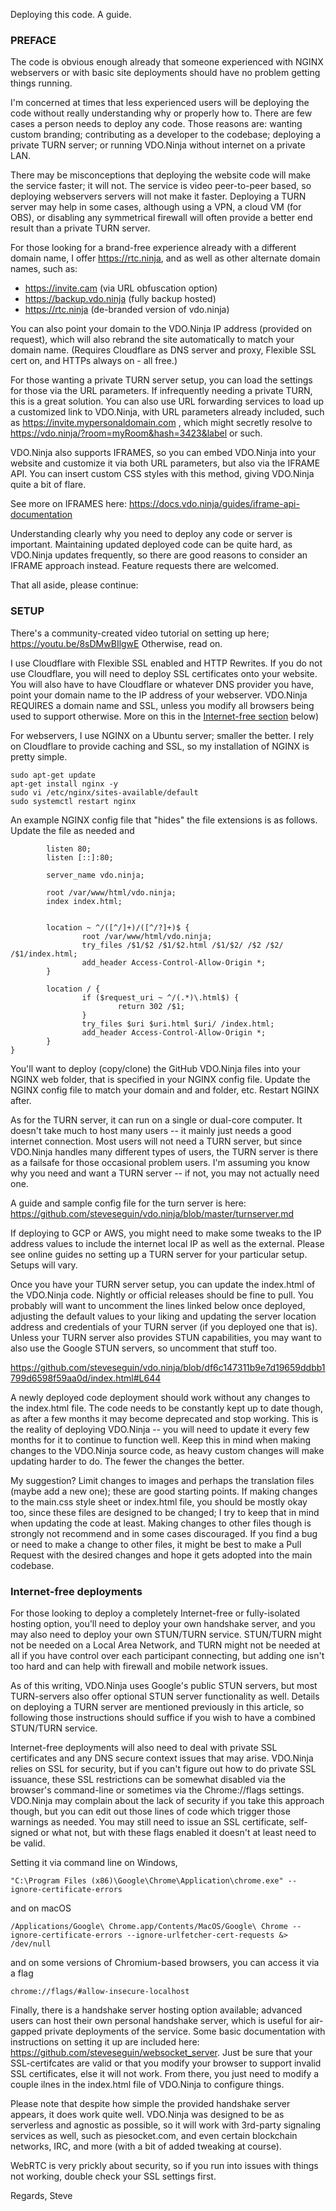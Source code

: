 Deploying this code. A guide. 

### PREFACE

The code is obvious enough already that someone experienced with NGINX webservers or with basic site deployments should have no problem getting things running.

I'm concerned at times that less experienced users will be deploying the code without really understanding why or properly how to.  There are few cases a person needs to deploy any code. Those reasons are:  wanting custom branding; contributing as a developer to the codebase; deploying a private TURN server; or running VDO.Ninja without internet on a private LAN.

There may be misconceptions that deploying the website code will make the service faster; it will not. The service is video peer-to-peer based, so deploying webservers servers will not make it faster. Deploying a TURN server may help in some cases, although using a VPN, a cloud VM (for OBS), or disabling any symmetrical firewall will often provide a better end result than a private TURN server.

For those looking for a brand-free experience already with a different domain name, I offer https://rtc.ninja, and as well as other alternate domain names, such as:

- https://invite.cam (via URL obfuscation option)
- https://backup.vdo.ninja (fully backup hosted)
- https://rtc.ninja (de-branded version of vdo.ninja)

You can also point your domain to the VDO.Ninja IP address (provided on request), which will also rebrand the site automatically to match your domain name. (Requires Cloudflare as DNS server and proxy, Flexible SSL cert on, and HTTPs always on - all free.) 

For those wanting a private TURN server setup, you can load the settings for those via the URL parameters. If infrequently needing a private TURN, this is a great solution.  You can also use URL forwarding services to load up a customized link to VDO.Ninja, with URL parameters already included, such as https://invite.mypersonaldomain.com , which might secretly resolve to https://vdo.ninja/?room=myRoom&hash=3423&label or such.

VDO.Ninja also supports IFRAMES, so you can embed VDO.Ninja into your website and customize it via both URL parameters, but also via the IFRAME API.  You can insert custom CSS styles with this method, giving VDO.Ninja quite a bit of flare.

See more on IFRAMES here: https://docs.vdo.ninja/guides/iframe-api-documentation

Understanding clearly why you need to deploy any code or server is important. Maintaining updated deployed code can be quite hard, as VDO.Ninja updates frequently, so there are good reasons to consider an IFRAME approach instead. Feature requests there are welcomed.

That all aside, please continue:

### SETUP

There's a community-created video tutorial on setting up here; https://youtu.be/8sDMwBIlgwE  Otherwise, read on.

I use Cloudflare with Flexible SSL enabled and HTTP Rewrites. If you do not use Cloudflare, you will need to deploy SSL certificates onto your website.  You will also have to have Cloudflare or whatever DNS provider you have, point your domain name to the IP address of your webserver. VDO.Ninja REQUIRES a domain name and SSL, unless you modify all  browsers being used to support otherwise. More on this in the [Internet-free section](#internet-free-deployments) below)

For webservers, I use NGINX on a Ubuntu server; smaller the better. I rely on Cloudflare to provide caching and SSL, so my installation of NGINX is pretty simple. 
```
sudo apt-get update 
apt-get install nginx -y
sudo vi /etc/nginx/sites-available/default
sudo systemctl restart nginx
```

An example NGINX config file that "hides" the file extensions is as follows.  Update the file as needed and 

```server {
        listen 80;
        listen [::]:80;

        server_name vdo.ninja;

        root /var/www/html/vdo.ninja;
        index index.html;


        location ~ ^/([^/]+)/([^/?]+)$ {
                root /var/www/html/vdo.ninja;
                try_files /$1/$2 /$1/$2.html /$1/$2/ /$2 /$2/ /$1/index.html;
                add_header Access-Control-Allow-Origin *;
        }

        location / {
                if ($request_uri ~ ^/(.*)\.html$) {
                        return 302 /$1;
                }
                try_files $uri $uri.html $uri/ /index.html;
                add_header Access-Control-Allow-Origin *;
        }
}
```
You'll want to deploy (copy/clone) the GitHub VDO.Ninja files into your NGINX web folder, that is specified in your NGINX config file. Update the NGINX config file to match your domain and and folder, etc. Restart NGINX after.


As for the TURN server, it can run on a single or dual-core computer. It doesn't take much to host many users -- it mainly just needs a good internet connection.  Most users will not need a TURN server, but since VDO.Ninja handles many different types of users, the TURN server is there as a failsafe for those occasional problem users. I'm assuming you know why you need and want a TURN server -- if not, you may not actually need one.

A guide and sample config file for the turn server is here:
https://github.com/steveseguin/vdo.ninja/blob/master/turnserver.md

If deploying to GCP or AWS, you might need to make some tweaks to the IP address values to include the internet local IP as well as the external. Please see online guides no setting up a TURN server for your particular setup. Setups will vary.

Once you have your TURN server setup, you can update the index.html of the VDO.Ninja code. Nightly or official releases should be fine to pull. You probably will want to uncomment the lines linked below once deployed, adjusting the default values to your liking and updating the server location address and credentials of your TURN server (if you deployed one that is).  Unless your TURN server also provides STUN capabilities, you may want to also use the Google STUN servers, so uncomment that stuff too.  

https://github.com/steveseguin/vdo.ninja/blob/df6c147311b9e7d19659ddbb1799d6598f59aa0d/index.html#L644

A newly deployed code deployment should work without any changes to the index.html file. The code needs to be constantly kept up to date though, as after a few months it may become deprecated and stop working. This is the reality of deploying VDO.Ninja -- you will need to update it every few months for it to continue to function well. Keep this in mind when making changes to the VDO.Ninja source code, as heavy custom changes will make updating harder to do. The fewer the changes the better.

My suggestion? Limit changes to images and perhaps the translation files (maybe add a new one); these are good starting points. If making changes to the main.css style sheet or index.html file, you should be mostly okay too, since these files are designed to be changed; I try to keep that in mind when updating the code at least. Making changes to other files though is strongly not recommend and in some cases discouraged. If you find a bug or need to make a change to other files, it might be best to make a Pull Request with the desired changes and hope it gets adopted into the main codebase.

### Internet-free deployments

For those looking to deploy a completely Internet-free or fully-isolated hosting option, you'll need to deploy your own handshake server, and you may also need to deploy your own STUN/TURN service. STUN/TURN might not be needed on a Local Area Network, and TURN might not be needed at all if you have control over each participant connecting, but adding one isn't too hard and can help with firewall and mobile network issues.

As of this writing, VDO.Ninja uses Google's public STUN servers, but most TURN-servers also offer optional STUN server functionality as well. Details on deploying a TURN server are mentioned previously in this article, so following those instructions should suffice if you wish to have a combined STUN/TURN service.

Internet-free deployments will also need to deal with private SSL certificates and any DNS secure context issues that may arise. VDO.Ninja relies on SSL for security, but if you can't figure out how to do private SSL issuance, these SSL restrictions can be somewhat disabled via the browser's command-line or sometimes via the Chrome://flags settings. VDO.Ninja may complain about the lack of security if you take this approach though, but you can edit out those lines of code which trigger those warnings as needed. You may still need to issue an SSL certificate, self-signed or what not, but with these flags enabled it doesn't at least need to be valid.

Setting it via command line on Windows,
```
"C:\Program Files (x86)\Google\Chrome\Application\chrome.exe" --ignore-certificate-errors
```
and on macOS
```
/Applications/Google\ Chrome.app/Contents/MacOS/Google\ Chrome --ignore-certificate-errors --ignore-urlfetcher-cert-requests &> /dev/null
```
and on some versions of Chromium-based browsers, you can access it via a flag
```
chrome://flags/#allow-insecure-localhost
```

Finally, there is a handshake server hosting option available; advanced users can host their own personal handshake server, which is useful for air-gapped private deployments of the service. Some basic documentation with instructions on setting it up are included here: https://github.com/steveseguin/websocket_server.  Just be sure that your SSL-certifcates are valid or that you modify your browser to support invalid SSL certificates, else it will not work. From there, you just need to modify a couple ilnes in the index.html file of VDO.Ninja to configure things.

Please note that despite how simple the provided handshake server appears, it does work quite well. VDO.Ninja was designed to be as serverless and agnostic as possible, so it will work with 3rd-party signaling services as well, such as piesocket.com, and even certain blockchain networks, IRC, and more (with a bit of added tweaking at course).

WebRTC is very prickly about security, so if you run into issues with things not working, double check your SSL settings first.

Regards,
Steve

